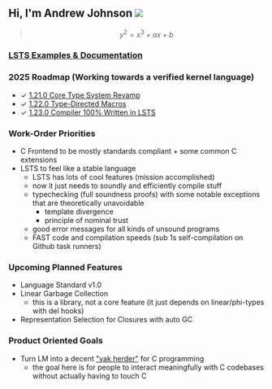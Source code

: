 ## Hi, I'm Andrew Johnson ![](https://komarev.com/ghpvc/?username=andrew-johnson-4)

> $$ y^2 = x^3 + ax + b $$

### [LSTS Examples & Documentation](https://andrew-johnson-4.github.io/lsts-language-reference/)

### 2025 Roadmap (Working towards a verified kernel language)

* ✓ [1.21.0 Core Type System Revamp](https://github.com/Lambda-Mountain-Compiler-Backend/lambda-mountain/releases/tag/1.21.0)
* ✓ [1.22.0 Type-Directed Macros](https://github.com/Lambda-Mountain-Compiler-Backend/lambda-mountain/releases/tag/1.22.0)
* ✓ [1.23.0 Compiler 100% Written in LSTS](https://github.com/Lambda-Mountain-Compiler-Backend/lambda-mountain/releases/tag/1.23.0)

### Work-Order Priorities

* C Frontend to be mostly standards compliant + some common C extensions
* LSTS to feel like a stable language
   * LSTS has lots of cool features (mission accomplished)
   * now it just needs to soundly and efficiently compile stuff
   * typechecking (full soundness proofs) with some notable exceptions that are theoretically unavoidable
      * template divergence
      * principle of nominal trust
   * good error messages for all kinds of unsound programs
   * FAST code and compilation speeds (sub 1s self-compilation on Github task runners)

### Upcoming Planned Features
* Language Standard v1.0
* Linear Garbage Collection
   * this is a library, not a core feature (it just depends on linear/phi-types with del hooks)
* Representation Selection for Closures with auto GC

### Product Oriented Goals
* Turn LM into a decent ["yak herder"](https://github.com/Lambda-Mountain-Compiler-Backend/lambda-mountain/wiki/Unopinionated-Philosophy#yak-herding-not-yak-shaving) for C programming
   * the goal here is for people to interact meaningfully with C codebases without actually having to touch C
